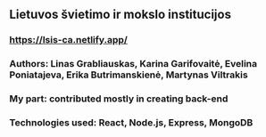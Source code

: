 ## Lietuvos švietimo ir mokslo institucijos

### https://lsis-ca.netlify.app/

### Authors: Linas Grabliauskas, Karina Garifovaitė, Evelina Poniatajeva, Erika Butrimanskienė, Martynas Viltrakis
### My part: contributed mostly in creating back-end

### Technologies used: React, Node.js, Express, MongoDB